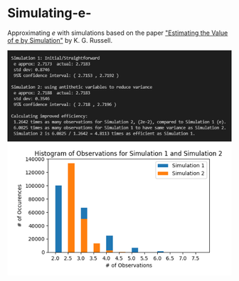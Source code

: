 # Simulating-e-

Approximating $e$ with simulations based on the paper ["Estimating the Value of e by Simulation"](https://www.jstor.org/stable/2685243?seq=1#page_scan_tab_contents) by K. G. Russell.

![image](eApproximation.png)
![image](histogram.png)
